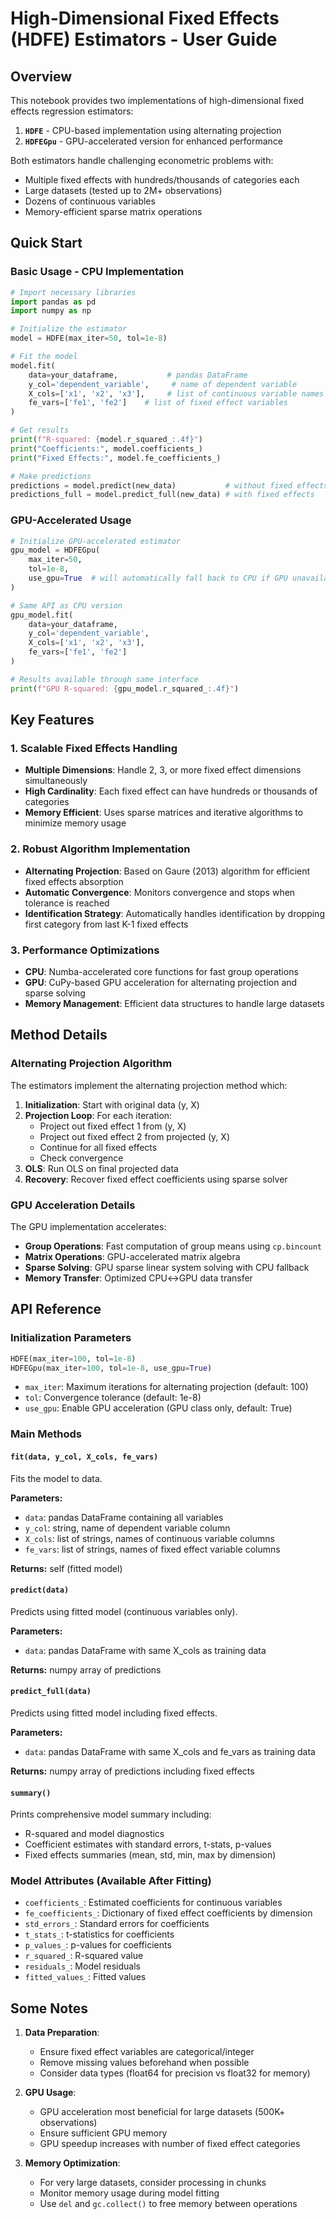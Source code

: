 # High-Dimensional Fixed Effects (HDFE) Estimators - User Guide

## Overview

This notebook provides two implementations of high-dimensional fixed effects regression estimators:

1. **`HDFE`** - CPU-based implementation using alternating projection
2. **`HDFEGpu`** - GPU-accelerated version for enhanced performance

Both estimators handle challenging econometric problems with:
- Multiple fixed effects with hundreds/thousands of categories each
- Large datasets (tested up to 2M+ observations) 
- Dozens of continuous variables
- Memory-efficient sparse matrix operations

## Quick Start

### Basic Usage - CPU Implementation

```python
# Import necessary libraries
import pandas as pd
import numpy as np

# Initialize the estimator
model = HDFE(max_iter=50, tol=1e-8)

# Fit the model
model.fit(
    data=your_dataframe,           # pandas DataFrame
    y_col='dependent_variable',     # name of dependent variable
    X_cols=['x1', 'x2', 'x3'],     # list of continuous variable names
    fe_vars=['fe1', 'fe2']    # list of fixed effect variables
)

# Get results
print(f"R-squared: {model.r_squared_:.4f}")
print("Coefficients:", model.coefficients_)
print("Fixed Effects:", model.fe_coefficients_)

# Make predictions
predictions = model.predict(new_data)           # without fixed effects
predictions_full = model.predict_full(new_data) # with fixed effects
```

### GPU-Accelerated Usage

```python
# Initialize GPU-accelerated estimator
gpu_model = HDFEGpu(
    max_iter=50, 
    tol=1e-8, 
    use_gpu=True  # will automatically fall back to CPU if GPU unavailable
)

# Same API as CPU version
gpu_model.fit(
    data=your_dataframe,
    y_col='dependent_variable',
    X_cols=['x1', 'x2', 'x3'],
    fe_vars=['fe1', 'fe2']
)

# Results available through same interface
print(f"GPU R-squared: {gpu_model.r_squared_:.4f}")
```

## Key Features

### 1. Scalable Fixed Effects Handling
- **Multiple Dimensions**: Handle 2, 3, or more fixed effect dimensions simultaneously
- **High Cardinality**: Each fixed effect can have hundreds or thousands of categories
- **Memory Efficient**: Uses sparse matrices and iterative algorithms to minimize memory usage

### 2. Robust Algorithm Implementation
- **Alternating Projection**: Based on Gaure (2013) algorithm for efficient fixed effects absorption
- **Automatic Convergence**: Monitors convergence and stops when tolerance is reached
- **Identification Strategy**: Automatically handles identification by dropping first category from last K-1 fixed effects

### 3. Performance Optimizations
- **CPU**: Numba-accelerated core functions for fast group operations
- **GPU**: CuPy-based GPU acceleration for alternating projection and sparse solving
- **Memory Management**: Efficient data structures to handle large datasets

## Method Details

### Alternating Projection Algorithm

The estimators implement the alternating projection method which:

1. **Initialization**: Start with original data (y, X)
2. **Projection Loop**: For each iteration:
   - Project out fixed effect 1 from (y, X)
   - Project out fixed effect 2 from projected (y, X)  
   - Continue for all fixed effects
   - Check convergence
3. **OLS**: Run OLS on final projected data
4. **Recovery**: Recover fixed effect coefficients using sparse solver

### GPU Acceleration Details

The GPU implementation accelerates:
- **Group Operations**: Fast computation of group means using `cp.bincount`
- **Matrix Operations**: GPU-accelerated matrix algebra
- **Sparse Solving**: GPU sparse linear system solving with CPU fallback
- **Memory Transfer**: Optimized CPU↔GPU data transfer

## API Reference

### Initialization Parameters

```python
HDFE(max_iter=100, tol=1e-8)
HDFEGpu(max_iter=100, tol=1e-8, use_gpu=True)
```

- `max_iter`: Maximum iterations for alternating projection (default: 100)
- `tol`: Convergence tolerance (default: 1e-8)
- `use_gpu`: Enable GPU acceleration (GPU class only, default: True)

### Main Methods

#### `fit(data, y_col, X_cols, fe_vars)`
Fits the model to data.

**Parameters:**
- `data`: pandas DataFrame containing all variables
- `y_col`: string, name of dependent variable column
- `X_cols`: list of strings, names of continuous variable columns  
- `fe_vars`: list of strings, names of fixed effect variable columns

**Returns:** self (fitted model)

#### `predict(data)`
Predicts using fitted model (continuous variables only).

**Parameters:**
- `data`: pandas DataFrame with same X_cols as training data

**Returns:** numpy array of predictions

#### `predict_full(data)`  
Predicts using fitted model including fixed effects.

**Parameters:**
- `data`: pandas DataFrame with same X_cols and fe_vars as training data

**Returns:** numpy array of predictions including fixed effects

#### `summary()`
Prints comprehensive model summary including:
- R-squared and model diagnostics
- Coefficient estimates with standard errors, t-stats, p-values
- Fixed effects summaries (mean, std, min, max by dimension)

### Model Attributes (Available After Fitting)

- `coefficients_`: Estimated coefficients for continuous variables
- `fe_coefficients_`: Dictionary of fixed effect coefficients by dimension
- `std_errors_`: Standard errors for coefficients
- `t_stats_`: t-statistics for coefficients  
- `p_values_`: p-values for coefficients
- `r_squared_`: R-squared value
- `residuals_`: Model residuals
- `fitted_values_`: Fitted values


## Some Notes

1. **Data Preparation**: 
   - Ensure fixed effect variables are categorical/integer
   - Remove missing values beforehand when possible
   - Consider data types (float64 for precision vs float32 for memory)

2. **GPU Usage**:
   - GPU acceleration most beneficial for large datasets (500K+ observations)
   - Ensure sufficient GPU memory
   - GPU speedup increases with number of fixed effect categories

3. **Memory Optimization**:
   - For very large datasets, consider processing in chunks
   - Monitor memory usage during model fitting
   - Use `del` and `gc.collect()` to free memory between operations

